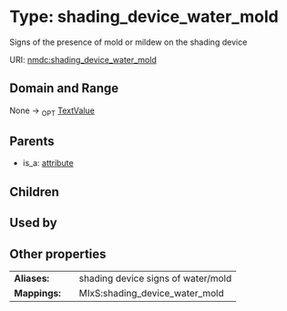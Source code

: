 
# Type: shading_device_water_mold


Signs of the presence of mold or mildew on the shading device

URI: [nmdc:shading_device_water_mold](https://microbiomedata/meta/shading_device_water_mold)


## Domain and Range

None ->  <sub>OPT</sub> [TextValue](TextValue.md)

## Parents

 *  is_a: [attribute](attribute.md)

## Children


## Used by


## Other properties

|  |  |  |
| --- | --- | --- |
| **Aliases:** | | shading device signs of water/mold |
| **Mappings:** | | MIxS:shading_device_water_mold |

